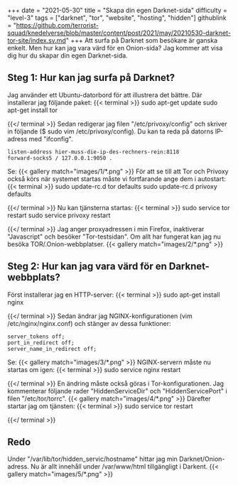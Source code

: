 +++
date = "2021-05-30"
title = "Skapa din egen Darknet-sida"
difficulty = "level-3"
tags = ["darknet", "tor", "website", "hosting", "hidden"]
githublink = "https://github.com/terrorist-squad/knedelverse/blob/master/content/post/2021/may/20210530-darknet-tor-site/index.sv.md"
+++
Att surfa på Darknet som besökare är ganska enkelt. Men hur kan jag vara värd för en Onion-sida? Jag kommer att visa dig hur du skapar din egen Darknet-sida.
## Steg 1: Hur kan jag surfa på Darknet?
Jag använder ett Ubuntu-datorbord för att illustrera det bättre. Där installerar jag följande paket:
{{< terminal >}}
sudo apt-get update
sudo apt-get install tor 

{{</ terminal >}}
Sedan redigerar jag filen "/etc/privoxy/config" och skriver in följande ($ sudo vim /etc/privoxy/config). Du kan ta reda på datorns IP-adress med "ifconfig".
```
listen-address hier-muss-die-ip-des-rechners-rein:8118
forward-socks5 / 127.0.0.1:9050 .

```
Se:
{{< gallery match="images/1/*.png" >}}
För att se till att Tor och Privoxy också körs när systemet startas måste vi fortfarande ange dem i autostart:
{{< terminal >}}
sudo update-rc.d tor defaults
sudo update-rc.d privoxy defaults

{{</ terminal >}}
Nu kan tjänsterna startas:
{{< terminal >}}
sudo service tor restart
sudo service privoxy restart

{{</ terminal >}}
Jag anger proxyadressen i min Firefox, inaktiverar "Javascript" och besöker "Tor-testsidan". Om allt har fungerat kan jag nu besöka TOR/.Onion-webbplatser.
{{< gallery match="images/2/*.png" >}}

## Steg 2: Hur kan jag vara värd för en Darknet-webbplats?
Först installerar jag en HTTP-server:
{{< terminal >}}
sudo apt-get install nginx

{{</ terminal >}}
Sedan ändrar jag NGINX-konfigurationen (vim /etc/nginx/nginx.conf) och stänger av dessa funktioner:
```
server_tokens off;
port_in_redirect off;
server_name_in_redirect off;

```
Se:
{{< gallery match="images/3/*.png" >}}
NGINX-servern måste nu startas om igen:
{{< terminal >}}
sudo service nginx restart

{{</ terminal >}}
En ändring måste också göras i Tor-konfigurationen. Jag kommenterar följande rader "HiddenServiceDir" och "HiddenServicePort" i filen "/etc/tor/torrc".
{{< gallery match="images/4/*.png" >}}
Därefter startar jag om tjänsten:
{{< terminal >}}
sudo service tor restart

{{</ terminal >}}

## Redo
Under "/var/lib/tor/hidden_servic/hostname" hittar jag min Darknet/Onion-adress. Nu är allt innehåll under /var/www/html tillgängligt i Darkent.
{{< gallery match="images/5/*.png" >}}